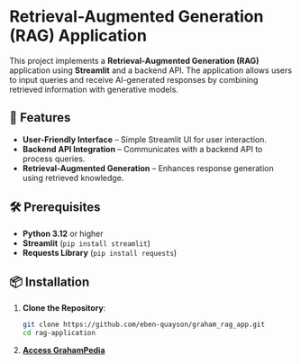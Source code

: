 # Retrieval-Augmented Generation (RAG) Application

This project implements a **Retrieval-Augmented Generation (RAG)** application using **Streamlit** and a backend API. The application allows users to input queries and receive AI-generated responses by combining retrieved information with generative models.

## 🚀 Features

- **User-Friendly Interface** – Simple Streamlit UI for user interaction.
- **Backend API Integration** – Communicates with a backend API to process queries.
- **Retrieval-Augmented Generation** – Enhances response generation using retrieved knowledge.

## 🛠 Prerequisites

- **Python 3.12** or higher
- **Streamlit** (`pip install streamlit`)
- **Requests Library** (`pip install requests`)

## 📦 Installation

1. **Clone the Repository**:

   ```bash
   git clone https://github.com/eben-quayson/graham_rag_app.git
   cd rag-application

2. [**Access GrahamPedia**](https://grahamragapp-cyjsnujzhouzkslwwdfbkx.streamlit.app/)